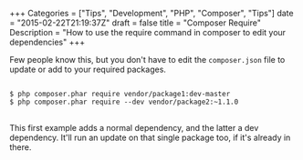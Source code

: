 +++
Categories = ["Tips", "Development", "PHP", "Composer", "Tips"]
date = "2015-02-22T21:19:37Z"
draft = false
title = "Composer Require"
Description = "How to use the require command in composer to edit your dependencies"
+++

Few people know this, but you don't have to edit the `composer.json` file to update or add to your required packages.

<pre class="code">
<code class="bash">
$ php composer.phar require vendor/package1:dev-master
$ php composer.phar require --dev vendor/package2:~1.1.0
</code>
</pre>

This first example adds a normal dependency, and the latter a dev dependency. It'll run an update on that single package too, if it's already in there.
